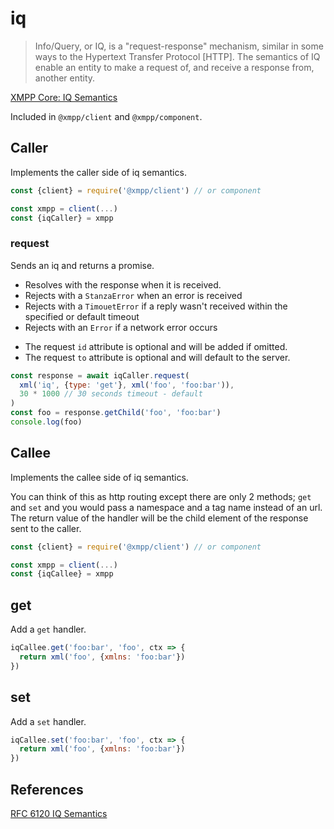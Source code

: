 # iq

> Info/Query, or IQ, is a "request-response" mechanism, similar in some ways to the Hypertext Transfer Protocol [HTTP]. The semantics of IQ enable an entity to make a request of, and receive a response from, another entity.

[XMPP Core: IQ Semantics](https://xmpp.org/rfcs/rfc6120.html#stanzas-semantics-iq)

Included in `@xmpp/client` and `@xmpp/component`.

## Caller

Implements the caller side of iq semantics.

```js
const {client} = require('@xmpp/client') // or component

const xmpp = client(...)
const {iqCaller} = xmpp
```

### request

Sends an iq and returns a promise.

- Resolves with the response when it is received.
- Rejects with a `StanzaError` when an error is received
- Rejects with a `TimouetError` if a reply wasn't received within the specified or default timeout
- Rejects with an `Error` if a network error occurs

* The request `id` attribute is optional and will be added if omitted.
* The request `to` attribute is optional and will default to the server.

```js
const response = await iqCaller.request(
  xml('iq', {type: 'get'}, xml('foo', 'foo:bar')),
  30 * 1000 // 30 seconds timeout - default
)
const foo = response.getChild('foo', 'foo:bar')
console.log(foo)
```

## Callee

Implements the callee side of iq semantics.

You can think of this as http routing except there are only 2 methods; `get` and `set` and you would pass a namespace and a tag name instead of an url. The return value of the handler will be the child element of the response sent to the caller.

```js
const {client} = require('@xmpp/client') // or component

const xmpp = client(...)
const {iqCallee} = xmpp
```

## get

Add a `get` handler.

```js
iqCallee.get('foo:bar', 'foo', ctx => {
  return xml('foo', {xmlns: 'foo:bar'})
})
```

## set

Add a `set` handler.

```js
iqCallee.set('foo:bar', 'foo', ctx => {
  return xml('foo', {xmlns: 'foo:bar'})
})
```

## References

[RFC 6120 IQ Semantics](https://xmpp.org/rfcs/rfc6120.html#stanzas-semantics-iq)
